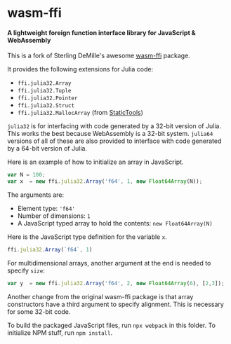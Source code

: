 # wasm-ffi
#### A lightweight foreign function interface library for JavaScript & WebAssembly

This is a fork of Sterling DeMille's awesome [wasm-ffi](https://github.com/DeMille/wasm-ffi) package.

It provides the following extensions for Julia code:

* `ffi.julia32.Array`
* `ffi.julia32.Tuple`
* `ffi.julia32.Pointer`
* `ffi.julia32.Struct`
* `ffi.julia32.MallocArray`     (from [StaticTools](https://github.com/brenhinkeller/StaticTools.jl))

`julia32` is for interfacing with code generated by a 32-bit version of Julia. This works the best because WebAssembly is a 32-bit system. `julia64` versions of all of these are also provided to interface with code generated by a 64-bit version of Julia.


Here is an example of how to initialize an array in JavaScript. 
```js
var N = 100;
var x  = new ffi.julia32.Array('f64', 1, new Float64Array(N));
```
The arguments are:

* Element type: `'f64'`  
* Number of dimensions: `1`
* A JavaScript typed array to hold the contents: `new Float64Array(N)`

Here is the JavaScript type definition for the variable `x`.

```js
ffi.julia32.Array(`f64`, 1)
```

For multidimensional arrays, another argument at the end is needed to specify `size`:

```js
var y  = new ffi.julia32.Array('f64', 2, new Float64Array(6), [2,3]);
```

Another change from the original wasm-ffi package is that array constructors have a third argument to specify alignment. This is necessary for some 32-bit code.

To build the packaged JavaScript files, run `npx webpack` in this folder. 
To initialize NPM stuff, run `npm install`.


